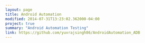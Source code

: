 ```yaml
---
layout: page
title: Android Automation
modified: 2014-07-31T13:23:02.362000-04:00
project: true
summary: "Android Automation Testing"
link: https://github.com/yuvrajsingh86/AndroidAutomation_ADB
---
```

